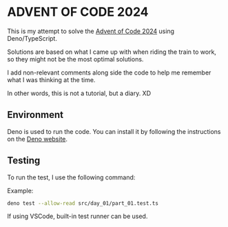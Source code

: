 # ADVENT OF CODE 2024

This is my attempt to solve the [Advent of Code 2024](https://adventofcode.com/2024/day/1) using Deno/TypeScript.

Solutions are based on what I came up with when riding the train to work, so they might not be the most optimal solutions.

I add non-relevant comments along side the code to help me remember what I was thinking at the time.

In other words, this is not a tutorial, but a diary. XD

## Environment

Deno is used to run the code. You can install it by following the instructions on the [Deno website](https://deno.land/).

## Testing

To run the test, I use the following command:

Example:

```bash
deno test --allow-read src/day_01/part_01.test.ts
```

If using VSCode, built-in test runner can be used.
